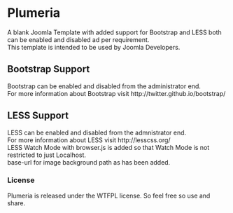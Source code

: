 <h1>Plumeria</h1>
A blank Joomla Template with added support for Bootstrap and LESS both can be enabled and disabled ad per requirement.<br/ >
This template is intended to be used by Joomla Developers. 



<h2>Bootstrap Support</h2>
Bootstrap can be enabled and disabled from the administrator end.<br/ >
For more information about Bootstrap visit http://twitter.github.io/bootstrap/

<h2>LESS Support</h2>
LESS can be enabled and disabled from the admnistrator end.<br/ >
For more information about LESS visit http://lesscss.org/<br/ >
LESS Watch Mode with browser.js is added so that Watch Mode is not restricted to just Localhost.<br/ >
base-url for image background path as has been added.

<h3>License</h3>
Plumeria is released under the <a heref="http://www.wtfpl.net/">WTFPL</a> license. So feel free so use and share.

